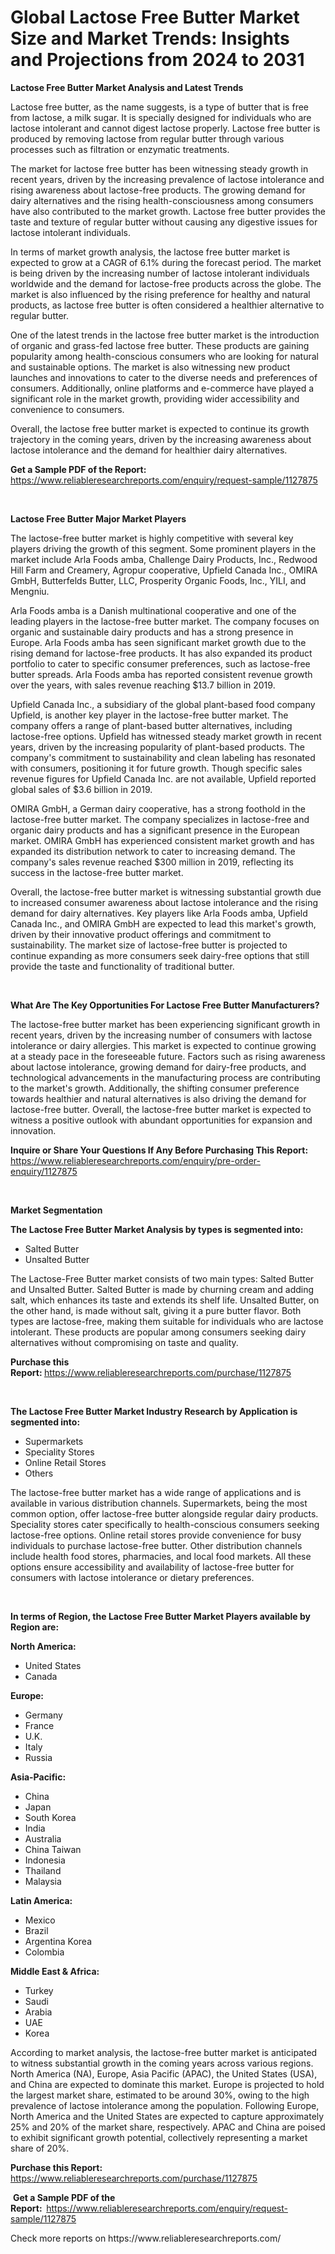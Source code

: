 <p><h1>Global Lactose Free Butter Market Size and Market Trends: Insights and Projections from 2024 to 2031</h1></p><p><strong>Lactose Free Butter Market Analysis and Latest Trends</strong></p>
<p><p>Lactose free butter, as the name suggests, is a type of butter that is free from lactose, a milk sugar. It is specially designed for individuals who are lactose intolerant and cannot digest lactose properly. Lactose free butter is produced by removing lactose from regular butter through various processes such as filtration or enzymatic treatments.</p><p>The market for lactose free butter has been witnessing steady growth in recent years, driven by the increasing prevalence of lactose intolerance and rising awareness about lactose-free products. The growing demand for dairy alternatives and the rising health-consciousness among consumers have also contributed to the market growth. Lactose free butter provides the taste and texture of regular butter without causing any digestive issues for lactose intolerant individuals.</p><p>In terms of market growth analysis, the lactose free butter market is expected to grow at a CAGR of 6.1% during the forecast period. The market is being driven by the increasing number of lactose intolerant individuals worldwide and the demand for lactose-free products across the globe. The market is also influenced by the rising preference for healthy and natural products, as lactose free butter is often considered a healthier alternative to regular butter.</p><p>One of the latest trends in the lactose free butter market is the introduction of organic and grass-fed lactose free butter. These products are gaining popularity among health-conscious consumers who are looking for natural and sustainable options. The market is also witnessing new product launches and innovations to cater to the diverse needs and preferences of consumers. Additionally, online platforms and e-commerce have played a significant role in the market growth, providing wider accessibility and convenience to consumers.</p><p>Overall, the lactose free butter market is expected to continue its growth trajectory in the coming years, driven by the increasing awareness about lactose intolerance and the demand for healthier dairy alternatives.</p></p>
<p><strong>Get a Sample PDF of the Report:&nbsp;</strong> <a href="https://www.reliableresearchreports.com/enquiry/request-sample/1127875">https://www.reliableresearchreports.com/enquiry/request-sample/1127875</a></p>
<p>&nbsp;</p>
<p><strong>Lactose Free Butter Major Market Players</strong></p>
<p><p>The lactose-free butter market is highly competitive with several key players driving the growth of this segment. Some prominent players in the market include Arla Foods amba, Challenge Dairy Products, Inc., Redwood Hill Farm and Creamery, Agropur cooperative, Upfield Canada Inc., OMIRA GmbH, Butterfelds Butter, LLC, Prosperity Organic Foods, Inc., YILI, and Mengniu.</p><p>Arla Foods amba is a Danish multinational cooperative and one of the leading players in the lactose-free butter market. The company focuses on organic and sustainable dairy products and has a strong presence in Europe. Arla Foods amba has seen significant market growth due to the rising demand for lactose-free products. It has also expanded its product portfolio to cater to specific consumer preferences, such as lactose-free butter spreads. Arla Foods amba has reported consistent revenue growth over the years, with sales revenue reaching $13.7 billion in 2019.</p><p>Upfield Canada Inc., a subsidiary of the global plant-based food company Upfield, is another key player in the lactose-free butter market. The company offers a range of plant-based butter alternatives, including lactose-free options. Upfield has witnessed steady market growth in recent years, driven by the increasing popularity of plant-based products. The company's commitment to sustainability and clean labeling has resonated with consumers, positioning it for future growth. Though specific sales revenue figures for Upfield Canada Inc. are not available, Upfield reported global sales of $3.6 billion in 2019.</p><p>OMIRA GmbH, a German dairy cooperative, has a strong foothold in the lactose-free butter market. The company specializes in lactose-free and organic dairy products and has a significant presence in the European market. OMIRA GmbH has experienced consistent market growth and has expanded its distribution network to cater to increasing demand. The company's sales revenue reached $300 million in 2019, reflecting its success in the lactose-free butter market.</p><p>Overall, the lactose-free butter market is witnessing substantial growth due to increased consumer awareness about lactose intolerance and the rising demand for dairy alternatives. Key players like Arla Foods amba, Upfield Canada Inc., and OMIRA GmbH are expected to lead this market's growth, driven by their innovative product offerings and commitment to sustainability. The market size of lactose-free butter is projected to continue expanding as more consumers seek dairy-free options that still provide the taste and functionality of traditional butter.</p></p>
<p>&nbsp;</p>
<p><strong>What Are The Key Opportunities For Lactose Free Butter Manufacturers?</strong></p>
<p><p>The lactose-free butter market has been experiencing significant growth in recent years, driven by the increasing number of consumers with lactose intolerance or dairy allergies. This market is expected to continue growing at a steady pace in the foreseeable future. Factors such as rising awareness about lactose intolerance, growing demand for dairy-free products, and technological advancements in the manufacturing process are contributing to the market's growth. Additionally, the shifting consumer preference towards healthier and natural alternatives is also driving the demand for lactose-free butter. Overall, the lactose-free butter market is expected to witness a positive outlook with abundant opportunities for expansion and innovation.</p></p>
<p><strong>Inquire or Share Your Questions If Any Before Purchasing This Report:</strong> <a href="https://www.reliableresearchreports.com/enquiry/pre-order-enquiry/1127875">https://www.reliableresearchreports.com/enquiry/pre-order-enquiry/1127875</a></p>
<p>&nbsp;</p>
<p><strong>Market Segmentation</strong></p>
<p><strong>The Lactose Free Butter Market Analysis by types is segmented into:</strong></p>
<p><ul><li>Salted Butter</li><li>Unsalted Butter</li></ul></p>
<p><p>The Lactose-Free Butter market consists of two main types: Salted Butter and Unsalted Butter. Salted Butter is made by churning cream and adding salt, which enhances its taste and extends its shelf life. Unsalted Butter, on the other hand, is made without salt, giving it a pure butter flavor. Both types are lactose-free, making them suitable for individuals who are lactose intolerant. These products are popular among consumers seeking dairy alternatives without compromising on taste and quality.</p></p>
<p><strong>Purchase this Report:&nbsp;</strong><a href="https://www.reliableresearchreports.com/purchase/1127875">https://www.reliableresearchreports.com/purchase/1127875</a></p>
<p>&nbsp;</p>
<p><strong>The Lactose Free Butter Market Industry Research by Application is segmented into:</strong></p>
<p><ul><li>Supermarkets</li><li>Speciality Stores</li><li>Online Retail Stores</li><li>Others</li></ul></p>
<p><p>The lactose-free butter market has a wide range of applications and is available in various distribution channels. Supermarkets, being the most common option, offer lactose-free butter alongside regular dairy products. Speciality stores cater specifically to health-conscious consumers seeking lactose-free options. Online retail stores provide convenience for busy individuals to purchase lactose-free butter. Other distribution channels include health food stores, pharmacies, and local food markets. All these options ensure accessibility and availability of lactose-free butter for consumers with lactose intolerance or dietary preferences.</p></p>
<p>&nbsp;</p>
<p><strong>In terms of Region, the Lactose Free Butter Market Players available by Region are:</strong></p>
<p>
    <p> <strong> North America: </strong>
        <ul>
            <li>United States</li>
            <li>Canada</li>
        </ul>
        </p> 
    <p> <strong> Europe: </strong>
        <ul>
            <li>Germany</li>
            <li>France</li>
            <li>U.K.</li>
            <li>Italy</li>
            <li>Russia</li>
        </ul>
        </p> 
    <p> <strong> Asia-Pacific: </strong>
        <ul>
            <li>China</li>
            <li>Japan</li>
            <li>South Korea</li>
            <li>India</li>
            <li>Australia</li>
            <li>China Taiwan</li>
            <li>Indonesia</li>
            <li>Thailand</li>
            <li>Malaysia</li>
        </ul>
        </p> 
    <p> <strong> Latin America: </strong>
        <ul>
            <li>Mexico</li>
            <li>Brazil</li>
            <li>Argentina Korea</li>
            <li>Colombia</li>
        </ul>
        </p> 
    <p> <strong> Middle East & Africa: </strong>
        <ul>
            <li>Turkey</li>
            <li>Saudi</li>
            <li>Arabia</li>
            <li>UAE</li>
            <li>Korea</li>
        </ul>
    </p>
    </p>
<p><p>According to market analysis, the lactose-free butter market is anticipated to witness substantial growth in the coming years across various regions. North America (NA), Europe, Asia Pacific (APAC), the United States (USA), and China are expected to dominate this market. Europe is projected to hold the largest market share, estimated to be around 30%, owing to the high prevalence of lactose intolerance among the population. Following Europe, North America and the United States are expected to capture approximately 25% and 20% of the market share, respectively. APAC and China are poised to exhibit significant growth potential, collectively representing a market share of 20%.</p></p>
<p><strong>Purchase this Report: </strong><a href="https://www.reliableresearchreports.com/purchase/1127875">https://www.reliableresearchreports.com/purchase/1127875</a></p>
<p>&nbsp;<strong>Get a Sample PDF of the Report:&nbsp;&nbsp;</strong><a href="https://www.reliableresearchreports.com/enquiry/request-sample/1127875">https://www.reliableresearchreports.com/enquiry/request-sample/1127875</a></p>
<p><strong></strong></p>
<p>Check more reports on https://www.reliableresearchreports.com/</p>